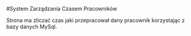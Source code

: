 #System Zarządzania Czasem Pracowników

Strona ma zliczać czas jaki przepracował dany pracownik korzystając z bazy danych MySql.
